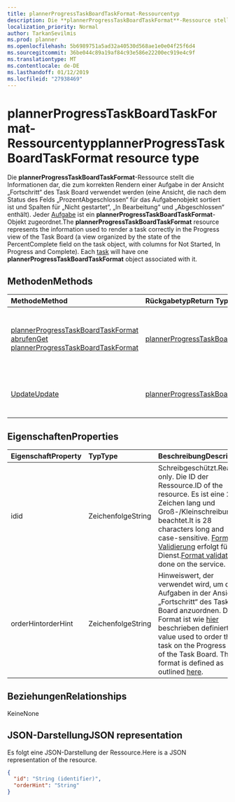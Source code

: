 ```yaml
---
title: plannerProgressTaskBoardTaskFormat-Ressourcentyp
description: Die **plannerProgressTaskBoardTaskFormat**-Ressource stellt die Informationen dar, die zum korrekten Rendern einer Aufgabe in der Ansicht „Fortschritt“ des Task Board verwendet werden (eine Ansicht, die nach dem Status des Felds „ProzentAbgeschlossen“ für das Aufgabenobjekt sortiert ist und Spalten für „Nicht gestartet“, „In Bearbeitung“ und „Abgeschlossen“ enthält). Jeder Aufgabe ist ein **plannerProgressTaskBoardTaskFormat**-Objekt zugeordnet.
localization_priority: Normal
author: TarkanSevilmis
ms.prod: planner
ms.openlocfilehash: 5b6989751a5ad32a40530d568ae1e0e04f25f6d4
ms.sourcegitcommit: 36be044c89a19af84c93e586e22200ec919e4c9f
ms.translationtype: MT
ms.contentlocale: de-DE
ms.lasthandoff: 01/12/2019
ms.locfileid: "27938469"
---
```

# <a name="plannerprogresstaskboardtaskformat-resource-type"></a><span data-ttu-id="e3f40-104">plannerProgressTaskBoardTaskFormat-Ressourcentyp</span><span class="sxs-lookup"><span data-stu-id="e3f40-104">plannerProgressTaskBoardTaskFormat resource type</span></span>

<span data-ttu-id="e3f40-p102">Die **plannerProgressTaskBoardTaskFormat**-Ressource stellt die Informationen dar, die zum korrekten Rendern einer Aufgabe in der Ansicht „Fortschritt“ des Task Board verwendet werden (eine Ansicht, die nach dem Status des Felds „ProzentAbgeschlossen“ für das Aufgabenobjekt sortiert ist und Spalten für „Nicht gestartet“, „In Bearbeitung“ und „Abgeschlossen“ enthält). Jeder [Aufgabe](plannertask.md) ist ein **plannerProgressTaskBoardTaskFormat**-Objekt zugeordnet.</span><span class="sxs-lookup"><span data-stu-id="e3f40-p102">The **plannerProgressTaskBoardTaskFormat** resource represents the information used to render a task correctly in the Progress view of the Task Board (a view organized by the state of the PercentComplete field on the task object, with columns for Not Started, In Progress and Complete). Each [task](plannertask.md) will have one **plannerProgressTaskBoardTaskFormat** object associated with it.</span></span>


## <a name="methods"></a><span data-ttu-id="e3f40-107">Methoden</span><span class="sxs-lookup"><span data-stu-id="e3f40-107">Methods</span></span>

| <span data-ttu-id="e3f40-108">Methode</span><span class="sxs-lookup"><span data-stu-id="e3f40-108">Method</span></span>           | <span data-ttu-id="e3f40-109">Rückgabetyp</span><span class="sxs-lookup"><span data-stu-id="e3f40-109">Return Type</span></span>    |<span data-ttu-id="e3f40-110">Beschreibung</span><span class="sxs-lookup"><span data-stu-id="e3f40-110">Description</span></span>|
|:---------------|:--------|:----------|
|[<span data-ttu-id="e3f40-111">plannerProgressTaskBoardTaskFormat abrufen</span><span class="sxs-lookup"><span data-stu-id="e3f40-111">Get plannerProgressTaskBoardTaskFormat</span></span>](../api/plannerprogresstaskboardtaskformat-get.md) | [<span data-ttu-id="e3f40-112">plannerProgressTaskBoardTaskFormat</span><span class="sxs-lookup"><span data-stu-id="e3f40-112">plannerProgressTaskBoardTaskFormat</span></span>](plannerprogresstaskboardtaskformat.md) |<span data-ttu-id="e3f40-113">Dient zum Lesen der Eigenschaften und Beziehungen eines **plannerProgressTaskBoardTaskFormat**-Objekts.</span><span class="sxs-lookup"><span data-stu-id="e3f40-113">Read properties and relationships of **plannerProgressTaskBoardTaskFormat** object.</span></span>|
|[<span data-ttu-id="e3f40-114">Update</span><span class="sxs-lookup"><span data-stu-id="e3f40-114">Update</span></span>](../api/plannerprogresstaskboardtaskformat-update.md) | [<span data-ttu-id="e3f40-115">plannerProgressTaskBoardTaskFormat</span><span class="sxs-lookup"><span data-stu-id="e3f40-115">plannerProgressTaskBoardTaskFormat</span></span>](plannerprogresstaskboardtaskformat.md)    |<span data-ttu-id="e3f40-116">Dient zum Aktualisieren des **plannerProgressTaskBoardTaskFormat**-Objekts.</span><span class="sxs-lookup"><span data-stu-id="e3f40-116">Update **plannerProgressTaskBoardTaskFormat** object.</span></span> |

## <a name="properties"></a><span data-ttu-id="e3f40-117">Eigenschaften</span><span class="sxs-lookup"><span data-stu-id="e3f40-117">Properties</span></span>
| <span data-ttu-id="e3f40-118">Eigenschaft</span><span class="sxs-lookup"><span data-stu-id="e3f40-118">Property</span></span>     | <span data-ttu-id="e3f40-119">Typ</span><span class="sxs-lookup"><span data-stu-id="e3f40-119">Type</span></span>   |<span data-ttu-id="e3f40-120">Beschreibung</span><span class="sxs-lookup"><span data-stu-id="e3f40-120">Description</span></span>|
|:---------------|:--------|:----------|
|<span data-ttu-id="e3f40-121">id</span><span class="sxs-lookup"><span data-stu-id="e3f40-121">id</span></span>|<span data-ttu-id="e3f40-122">Zeichenfolge</span><span class="sxs-lookup"><span data-stu-id="e3f40-122">String</span></span>| <span data-ttu-id="e3f40-123">Schreibgeschützt.</span><span class="sxs-lookup"><span data-stu-id="e3f40-123">Read-only.</span></span> <span data-ttu-id="e3f40-124">Die ID der Ressource.</span><span class="sxs-lookup"><span data-stu-id="e3f40-124">ID of the resource.</span></span> <span data-ttu-id="e3f40-125">Es ist eine 28 Zeichen lang und Groß-/Kleinschreibung beachtet.</span><span class="sxs-lookup"><span data-stu-id="e3f40-125">It is 28 characters long and case-sensitive.</span></span> <span data-ttu-id="e3f40-126">[Format Validierung](planner-identifiers-disclaimer.md) erfolgt für den Dienst.</span><span class="sxs-lookup"><span data-stu-id="e3f40-126">[Format validation](planner-identifiers-disclaimer.md) is done on the service.</span></span>|
|<span data-ttu-id="e3f40-127">orderHint</span><span class="sxs-lookup"><span data-stu-id="e3f40-127">orderHint</span></span>|<span data-ttu-id="e3f40-128">Zeichenfolge</span><span class="sxs-lookup"><span data-stu-id="e3f40-128">String</span></span>|<span data-ttu-id="e3f40-p104">Hinweiswert, der verwendet wird, um die Aufgaben in der Ansicht „Fortschritt“ des Task Board anzuordnen. Das Format ist wie [hier](planner-order-hint-format.md) beschrieben definiert.</span><span class="sxs-lookup"><span data-stu-id="e3f40-p104">Hint value used to order the task on the Progress view of the Task Board. The format is defined as outlined [here](planner-order-hint-format.md).</span></span>|

## <a name="relationships"></a><span data-ttu-id="e3f40-131">Beziehungen</span><span class="sxs-lookup"><span data-stu-id="e3f40-131">Relationships</span></span>
<span data-ttu-id="e3f40-132">Keine</span><span class="sxs-lookup"><span data-stu-id="e3f40-132">None</span></span>


## <a name="json-representation"></a><span data-ttu-id="e3f40-133">JSON-Darstellung</span><span class="sxs-lookup"><span data-stu-id="e3f40-133">JSON representation</span></span>
<span data-ttu-id="e3f40-134">Es folgt eine JSON-Darstellung der Ressource.</span><span class="sxs-lookup"><span data-stu-id="e3f40-134">Here is a JSON representation of the resource.</span></span>

<!--{
  "blockType": "resource",
  "optionalProperties": [],
  "baseType": "microsoft.graph.entity",
  "@odata.type": "microsoft.graph.plannerProgressTaskBoardTaskFormat"
}-->

```json
{
  "id": "String (identifier)",
  "orderHint": "String"
}

```

<!-- uuid: 8fcb5dbc-d5aa-4681-8e31-b001d5168d79
2015-10-25 14:57:30 UTC -->
<!-- {
  "type": "#page.annotation",
  "description": "plannerProgressTaskBoardTaskFormat resource",
  "keywords": "",
  "section": "documentation",
  "tocPath": ""
}-->
